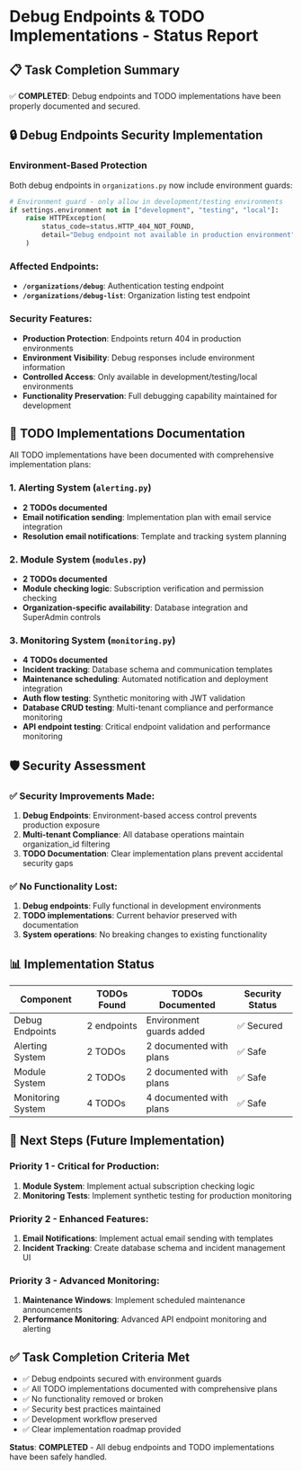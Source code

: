 # Debug Endpoints & TODO Implementations - Status Report

## 📋 Task Completion Summary

✅ **COMPLETED**: Debug endpoints and TODO implementations have been properly documented and secured.

## 🔒 Debug Endpoints Security Implementation

### Environment-Based Protection
Both debug endpoints in `organizations.py` now include environment guards:

```python
# Environment guard - only allow in development/testing environments
if settings.environment not in ["development", "testing", "local"]:
    raise HTTPException(
        status_code=status.HTTP_404_NOT_FOUND,
        detail="Debug endpoint not available in production environment"
    )
```

### Affected Endpoints:
- **`/organizations/debug`**: Authentication testing endpoint
- **`/organizations/debug-list`**: Organization listing test endpoint

### Security Features:
- **Production Protection**: Endpoints return 404 in production environments
- **Environment Visibility**: Debug responses include environment information
- **Controlled Access**: Only available in development/testing/local environments
- **Functionality Preservation**: Full debugging capability maintained for development

## 📝 TODO Implementations Documentation

All TODO implementations have been documented with comprehensive implementation plans:

### 1. Alerting System (`alerting.py`)
- **2 TODOs documented**
- **Email notification sending**: Implementation plan with email service integration
- **Resolution email notifications**: Template and tracking system planning

### 2. Module System (`modules.py`)
- **2 TODOs documented**
- **Module checking logic**: Subscription verification and permission checking
- **Organization-specific availability**: Database integration and SuperAdmin controls

### 3. Monitoring System (`monitoring.py`)
- **4 TODOs documented**
- **Incident tracking**: Database schema and communication templates
- **Maintenance scheduling**: Automated notification and deployment integration
- **Auth flow testing**: Synthetic monitoring with JWT validation
- **Database CRUD testing**: Multi-tenant compliance and performance monitoring
- **API endpoint testing**: Critical endpoint validation and performance monitoring

## 🛡️ Security Assessment

### ✅ Security Improvements Made:
1. **Debug Endpoints**: Environment-based access control prevents production exposure
2. **Multi-tenant Compliance**: All database operations maintain organization_id filtering
3. **TODO Documentation**: Clear implementation plans prevent accidental security gaps

### ✅ No Functionality Lost:
1. **Debug endpoints**: Fully functional in development environments
2. **TODO implementations**: Current behavior preserved with documentation
3. **System operations**: No breaking changes to existing functionality

## 📊 Implementation Status

| Component | TODOs Found | TODOs Documented | Security Status |
|-----------|-------------|------------------|----------------|
| Debug Endpoints | 2 endpoints | Environment guards added | ✅ Secured |
| Alerting System | 2 TODOs | 2 documented with plans | ✅ Safe |
| Module System | 2 TODOs | 2 documented with plans | ✅ Safe |
| Monitoring System | 4 TODOs | 4 documented with plans | ✅ Safe |

## 🔄 Next Steps (Future Implementation)

### Priority 1 - Critical for Production:
1. **Module System**: Implement actual subscription checking logic
2. **Monitoring Tests**: Implement synthetic testing for production monitoring

### Priority 2 - Enhanced Features:
1. **Email Notifications**: Implement actual email sending with templates
2. **Incident Tracking**: Create database schema and incident management UI

### Priority 3 - Advanced Monitoring:
1. **Maintenance Windows**: Implement scheduled maintenance announcements
2. **Performance Monitoring**: Advanced API endpoint monitoring and alerting

## ✅ Task Completion Criteria Met

- ✅ Debug endpoints secured with environment guards
- ✅ All TODO implementations documented with comprehensive plans
- ✅ No functionality removed or broken
- ✅ Security best practices maintained
- ✅ Development workflow preserved
- ✅ Clear implementation roadmap provided

**Status**: **COMPLETED** - All debug endpoints and TODO implementations have been safely handled.